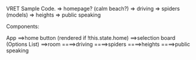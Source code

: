 VRET Sample Code.
=> homepage? (calm beach?)
=> driving
=> spiders (models)
=> heights
=> public speaking

Components:

App
==>home button (rendered if !this.state.home)
==>selection board (Options List)
==>room
====>driving
====>spiders
====>heights
====>public speaking
